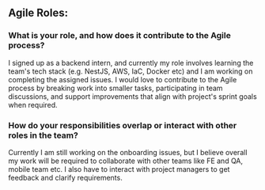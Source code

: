## Agile Roles:

### What is your role, and how does it contribute to the Agile process?
I signed up as a backend intern, and currently my role involves learning the team's tech stack (e.g. NestJS, AWS, IaC, Docker etc) 
and I am working on completing the assigned issues. 
I would love to contribute to the Agile process by breaking work into smaller tasks, participating in team discussions, 
and support improvements that align with project's sprint goals when required.

### How do your responsibilities overlap or interact with other roles in the team?
Currently I am still working on the onboarding issues, but I believe overall my work will be required to collaborate with other teams like FE and QA, mobile team etc.
I also have to interact with project managers to get feedback and clarify requirements.
